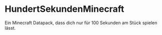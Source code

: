 # HundertSekundenMinecraft
Ein Minecraft Datapack, dass dich nur für 100 Sekunden am Stück spielen lässt.

